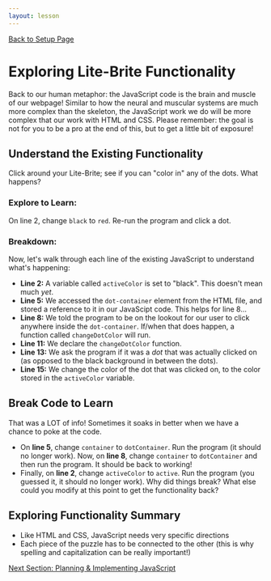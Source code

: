 ```yaml
---
layout: lesson
---
```


<a href="../">Back to Setup Page</a>

# Exploring Lite-Brite Functionality

Back to our human metaphor: the JavaScript code is the brain and muscle of our webpage! Similar to how the neural and muscular systems are much more complex than the skeleton, the JavaScript work we do will be more complex that our work with HTML and CSS. Please remember: the goal is not for you to be a pro at the end of this, but to get a little bit of exposure!

## Understand the Existing Functionality

Click around your Lite-Brite; see if you can "color in" any of the dots. What happens?

### Explore to Learn:

On line 2, change `black` to `red`. Re-run the program and click a dot.

### Breakdown:

Now, let's walk through each line of the existing JavaScript to understand what's happening:
- **Line 2:** A variable called `activeColor` is set to "black". This doesn't mean much _yet_.
- **Line 5:** We accessed the `dot-container` element from the HTML file, and stored a reference to it in our JavaScipt code. This helps for line 8...
- **Line 8:** We told the program to be on the lookout for our user to click anywhere inside the `dot-container`. If/when that does happen, a function called `changeDotColor` will run.
- **Line 11:** We declare the `changeDotColor` function.
- **Line 13:** We ask the program if it was a _dot_ that was actually clicked on (as opposed to the black background in between the dots).
- **Line 15:** We change the color of the dot that was clicked on, to the color stored in the `activeColor` variable.


<div class="try-it-new">
  <h2>Break Code to Learn</h2>
  <p>That was a LOT of info! Sometimes it soaks in better when we have a chance to poke at the code.</p>
  <ul>
    <li>On <strong>line 5</strong>, change <code class="try-it-code">container</code> to <code class="try-it-code">dotContainer</code>. Run the program (it should no longer work). Now, on <strong>line 8</strong>, change <code class="try-it-code">container</code> to <code class="try-it-code">dotContainer</code> and then run the program. It should be back to working!</li>
    <li>Finally, on <strong>line 2</strong>, change <code class="try-it-code">activeColor</code> to <code class="try-it-code">active</code>. Run the program (you guessed it, it should no longer work). Why did things break? What else could you modify at this point to get the functionality back?</li>
  </ul>
</div>

## Exploring Functionality Summary

- Like HTML and CSS, JavaScript needs very specific directions
- Each piece of the puzzle has to be connected to the other (this is why spelling and capitalization can be really important!)

<a href="../js-2">Next Section: Planning & Implementing JavaScript</a>
